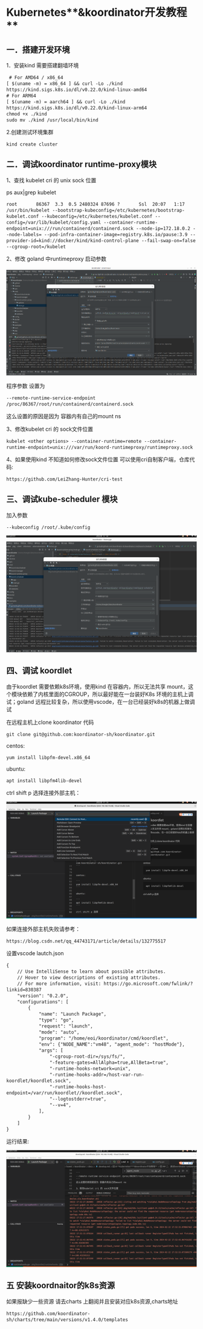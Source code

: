 # **Kubernetes****&koordinator开发教程**

##  一．搭建开发环境

1．安装kind
需要搭建翻墙环境
```
 # For AMD64 / x86_64
[ $(uname -m) = x86_64 ] && curl -Lo ./kind https://kind.sigs.k8s.io/dl/v0.22.0/kind-linux-amd64
# For ARM64
[ $(uname -m) = aarch64 ] && curl -Lo ./kind https://kind.sigs.k8s.io/dl/v0.22.0/kind-linux-arm64
chmod +x ./kind
sudo mv ./kind /usr/local/bin/kind
 ```

2.创建测试环境集群

```
kind create cluster
```


## 二．调试koordinator runtime-proxy模块

1、查找 kubelet cri 的 unix sock 位置

ps aux|grep kubelet

```
root       86367  3.3  0.5 2480324 87696 ?       Ssl  20:07   1:17 /usr/bin/kubelet --bootstrap-kubeconfig=/etc/kubernetes/bootstrap-kubelet.conf --kubeconfig=/etc/kubernetes/kubelet.conf --config=/var/lib/kubelet/config.yaml --container-runtime-endpoint=unix:///run/containerd/containerd.sock --node-ip=172.18.0.2 --node-labels= --pod-infra-container-image=registry.k8s.io/pause:3.9 --provider-id=kind://docker/kind/kind-control-plane --fail-swap-on=false --cgroup-root=/kubelet
```

2、修改 goland 中runtimeproxy 启动参数

![img](develop1.png)

程序参数 设置为

```
--remote-runtime-service-endpoint /proc/86367/root/run/containerd/containerd.sock
```
这么设置的原因是因为 容器内有自己的mount ns

3、修改kubelet cri 的 sock文件位置

```
kubelet <other options> --container-runtime=remote --container-runtime-endpoint=unix:///var/run/koord-runtimeproxy/runtimeproxy.sock
```

4、如果使用kind 不知道如何修改sock文件位置
可以使用cri自制客户端，仓库代码:

```
https://github.com/LeiZhang-Hunter/cri-test
```


## 三、调试kube-scheduler 模块

加入参数 
```
--kubeconfig /root/.kube/config
```


![img](develop2.png)


## 四、调试 koordlet

由于koordlet 需要依赖k8s环境，使用kind 在容器内，所以无法共享 mount，这个模块依赖了内核里面的CGROUP，所以最好能在一台装好K8s 环境的主机上调试；goland 远程比较复杂，所以使用vscode，在一台已经装好k8s的机器上做调试

在远程主机上clone koordinator 代码

```
git clone git@github.com:koordinator-sh/koordinator.git
```


centos:

```
yum install libpfm-devel.x86_64
```

ubuntu:

```
apt install libpfm4lib-devel
```


ctrl shift p 选择连接外部主机：

![img](develop3.png)

如果连接外部主机失败请参考：

```
https://blog.csdn.net/qq_44743171/article/details/132775517
```

设置vscode lautch.json

```
{
    // Use IntelliSense to learn about possible attributes.
    // Hover to view descriptions of existing attributes.
    // For more information, visit: https://go.microsoft.com/fwlink/?linkid=830387
    "version": "0.2.0",
    "configurations": [
        {
            "name": "Launch Package",
            "type": "go",
            "request": "launch",
            "mode": "auto",
            "program": "/home/eoi/koordinator/cmd/koordlet",
            "env": {"NODE_NAME":"vm48", "agent_mode": "hostMode"},
            "args": [
                "-cgroup-root-dir=/sys/fs/",
                "-feature-gates=AllAlpha=true,AllBeta=true",
                "-runtime-hooks-network=unix",
                "-runtime-hooks-addr=/host-var-run-koordlet/koordlet.sock",
                "-runtime-hooks-host-endpoint=/var/run/koordlet//koordlet.sock",
                "--logtostderr=true",
                "--v=4",
            ],
        }
    ]
}
```

运行结果:

![img](develop4.png)

## 五 安装koordnaitor的k8s资源

如果报缺少一些资源 请去charts 上翻阅并且安装对应k8s资源,charts地址

```
https://github.com/koordinator-sh/charts/tree/main/versions/v1.4.0/templates
```